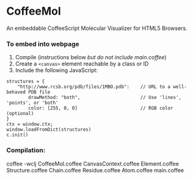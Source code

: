 CoffeeMol
=========

An embeddable CoffeeScript Molecular Visualizer for HTML5 Browsers.

### To embed into webpage
1. Compile (instructions below *but do not include main.coffee*)
3. Create a `<canvas>` element reachable by a class or ID
2. Include the following JavaScript:
```
structures = {
	"http://www.rcsb.org/pdb/files/1MBO.pdb":    // URL to a well-behaved PDB file
		drawMethod: "both",						 // Use 'lines', 'points', or 'both'
		color: [255, 0, 0]						 // RGB color (optional)
}
ctx = window.ctx;
window.loadFromDict(structures)
c.init()
```

### Compilation:

coffee -wclj CoffeeMol.coffee CanvasContext.coffee Element.coffee Structure.coffee Chain.coffee Residue.coffee Atom.coffee main.coffee
